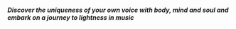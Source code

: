 ##### Discover the uniqueness of your own voice with body, mind and soul and embark on a journey to lightness in music
